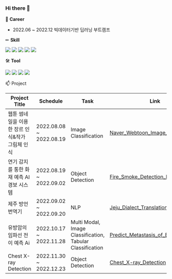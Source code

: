### Hi there 👋

🌱 **Career**
- 2022.06 ~ 2022.12 빅데이터기반 딥러닝 부트캠프


✏ **Skill**

<img src="https://img.shields.io/badge/Python-3766AB?style=flat-square&logo=Python&logoColor=white"/> <img src="https://img.shields.io/badge/JAVA-007396?style=flat-square&logo=java&logoColor=white"> <img src="https://img.shields.io/badge/Pytorch-EE4C2C?style=flat-square&logo=pytorch&logoColor=white"> <img src="https://img.shields.io/badge/Tensorflow-FF6F00?style=flat-square&logo=tensorflow&logoColor=white"> <img src="https://img.shields.io/badge/MySQL-4479A1?style=flat-square&logo=mysql&logoColor=white"> 

🛠 **Tool**

<img src="https://img.shields.io/badge/AWS-232F3E?style=flat-square&logo=Amazon AWS&logoColor=white"> <img src="https://img.shields.io/badge/Linux-FCC624?style=flat-square&logo=Linux&logoColor=white"> <img src="https://img.shields.io/badge/Windows-0078D6?style=flat-square&logo=Windows&logoColor=white"> <img src="https://img.shields.io/badge/Google Colab-F9AB00?style=flat-square&logo=Google Colab&logoColor=white">

📫 Project

| Project Title | Schedule | Task | Link | 
|---------------|----------|------|------|
|웹툰 썸네일을 이용한 장르 인식&작가 그림체 인식|2022.08.08 ~ 2022.08.19|Image Classification|[Naver_Webtoon_Image_Classification](https://github.com/Jsonseok/Naver_Webtoon_Image_Classification)|  
|연기 감지를 통한 화재 예측 AI 경보 시스템|2022.08.19 ~ 2022.09.02|Object Detection|[Fire_Smoke_Detection_Project](https://github.com/Jsonseok/Fire-Smoke_Detection_Project)|
|제주 방언 번역기|2022.09.02 ~ 2022.09.20|NLP|[Jeju_Dialect_Translation](https://github.com/Jsonseok/Jeju_Dialect_Translation)|
|유방암의 임파선 전이 예측 Ai|2022.10.17 ~ 2022.11.28|Multi Modal, Image Classification, Tabular Classification|[Predict_Metastasis_of_Breast_Cancer](https://github.com/Jsonseok/Predict_Metastasis_of_Breast_Cancer)|
|Chest X-ray Detection|2022.11.30 ~ 2022.12.23|Object Detection|[Chest_X-ray_Detection](https://github.com/Jsonseok/Chest_X-ray_Detection)|

<!--
**Jsonseok/Jsonseok** is a ✨ _special_ ✨ repository because its `README.md` (this file) appears on your GitHub profile.

Here are some ideas to get you started:


📱
- 🔭 I’m currently working on ...
- 🌱 I’m currently learning ...
- 👯 I’m looking to collaborate on ...
- 🤔 I’m looking for help with ...
- 💬 Ask me about ...
- 📫 How to reach me: ...
- 😄 Pronouns: ...
- ⚡ Fun fact: ...
-->
